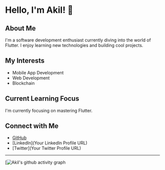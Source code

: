 # Hello, I'm Akil! 👋

## About Me
I'm a software development enthusiast currently diving into the world of Flutter. I enjoy learning new technologies and building cool projects.

## My Interests
- Mobile App Development
- Web Development
- Blockchain

## Current Learning Focus
I'm currently focusing on mastering Flutter.

## Connect with Me
- [GitHub](https://github.com/ak1ltahsin)
- [LinkedIn](Your LinkedIn Profile URL)
- [Twitter](Your Twitter Profile URL)
<hr>

[![Akil's github activity graph](https://github-readme-activity-graph.vercel.app/graph?username=akilmtahsin&theme=react-dark&custom_title=Akil%27s%20GitHub%20Activity%20Graph)


